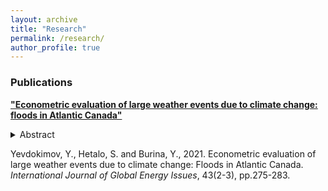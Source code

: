 ```yaml
---
layout: archive
title: "Research"
permalink: /research/
author_profile: true
---
```


### Publications

**["Econometric evaluation of large weather events due to climate change: floods in Atlantic Canada"](https://www.inderscienceonline.com/doi/abs/10.1504/IJGEI.2021.115149)**
      <details>
      <summary>Abstract</summary>
Climate change increases frequency of large weather events such as floods, storm surges, cyclones, hurricanes, high-speed winds, thunderstorms, snowstorms, blizzards, extreme temperatures, and others. All these events lead to a significant economic damage to property, infrastructure, and human health. Historically Atlantic Canada has been vulnerable to flooding. Therefore, the goal of this study is to establish a relationship between socio-economic, climatological as well as direct flood factors and economic loss from floods in Atlantic Canada. First, this study evaluates probability of floods in Atlantic Canada due to hydrological as well as climatological factors. Second, it tests the hypothesis of an increasing frequency of floods in the future due to climate change. Coupled with economic losses from floods defined earlier, it will give us a possibility to evaluate the expected damage from floods in Atlantic Canada due to climate change to justify investment into mitigation measures.
      </details>  

Yevdokimov, Y., Hetalo, S. and Burina, Y., 2021. Econometric evaluation of large weather events due to climate change: Floods in Atlantic Canada. _International Journal of Global Energy Issues_, 43(2-3), pp.275-283.
